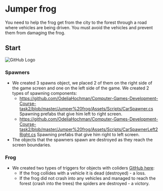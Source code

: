# Jumper frog

You need to help the frog get from the city to the forest through a road where vehicles are being driven. You must avoid the vehicles and prevent them from damaging the frog.

## Start
![GitHub Logo](https://github.com/OdeliaHochman/Computer-Games-Development-Course-task2/blob/master/Jumper%20frog/images/%E2%80%8F%E2%80%8FGame%20-start.PNG)

### Spawners
* We created 3 spawns object, we placed 2 of them on the right side of the game screen and one on the left side of the game. We created 2 types of spawning components:
  *  https://github.com/OdeliaHochman/Computer-Games-Development-Course-task2/blob/master/Jumper%20frog/Assets/Scripts/CarSpawner.cs
  Spawning prefabs that give him left to right screen.
  * https://github.com/OdeliaHochman/Computer-Games-Development-Course-task2/blob/master/Jumper%20frog/Assets/Scripts/CarSpawnerLeft2Right.cs
  Spawning prefabs that give him right to left screen.
* The objects that the spawners spawn are destroyed as they reach the screen boundaries.

### Frog
* We created two types of triggers for objects with coliders [GitHub here](https://github.com/OdeliaHochman/Computer-Games-Development-Course-task2/blob/master/Jumper%20frog/Assets/Scripts/Frog.cs):
  * If the frog collides with a vehicle it is dead (destroyed) - a loss.
  * If the frog did not crash into any vehicles and managed to reach the forest (crash into the trees) the spiders are destroyed - a victory.
